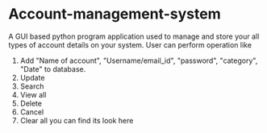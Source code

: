 # Account-management-system
A GUI based python program application used to manage and store your all types of account details on your system. 
User can perform operation like 
1. Add "Name of account", "Username/email_id", "password", "category", "Date" to database.
2. Update
3. Search
4. View all
5. Delete
6. Cancel
7. Clear all
you can find its look here
